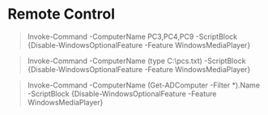 # Remote Control

> Invoke-Command -ComputerName PC3,PC4,PC9 -ScriptBlock {Disable-WindowsOptionalFeature -Feature WindowsMediaPlayer}

> Invoke-Command -ComputerName (type C:\pcs.txt) -ScriptBlock {Disable-WindowsOptionalFeature -Feature WindowsMediaPlayer}

> Invoke-Command -ComputerName (Get-ADComputer -Filter *).Name -ScriptBlock {Disable-WindowsOptionalFeature -Feature WindowsMediaPlayer}